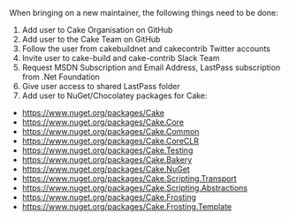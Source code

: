 When bringing on a new maintainer, the following things need to be done:

1. Add user to Cake Organisation on GitHub
1. Add user to the Cake Team on GitHub
1. Follow the user from cakebuildnet and cakecontrib Twitter accounts
1. Invite user to cake-build and cake-contrib Slack Team
1. Request MSDN Subscription and Email Address, LastPass subscription from .Net Foundation
1. Give user access to shared LastPass folder
1. Add user to NuGet/Chocolatey packages for Cake:
  * https://www.nuget.org/packages/Cake
  * https://www.nuget.org/packages/Cake.Core
  * https://www.nuget.org/packages/Cake.Common
  * https://www.nuget.org/packages/Cake.CoreCLR
  * https://www.nuget.org/packages/Cake.Testing
  * https://www.nuget.org/packages/Cake.Bakery
  * https://www.nuget.org/packages/Cake.NuGet
  * https://www.nuget.org/packages/Cake.Scripting.Transport
  * https://www.nuget.org/packages/Cake.Scripting.Abstractions
  * https://www.nuget.org/packages/Cake.Frosting
  * https://www.nuget.org/packages/Cake.Frosting.Template
